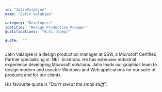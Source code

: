 ```yaml
---
id: "JatinValabjee"
name: "Jatin Valabjee"

category: "Developers"
jobtitle:  "Design Production Manager"
qualifications:  "B.Sc.(Comp)"

quote:  ""
---
```


Jatin Valabjee is a design production manager at SSW, a Microsoft Certified Partner specialising in .NET Solutions. He has extensive industrial experience developing Microsoft solutions. Jatin leads our graphics team to design modern and useable Windows and Web applications for our suite of products and for our clients.

His favourite quote is *"Don't sweat the small stuff".*